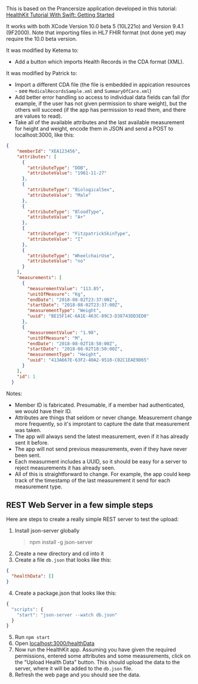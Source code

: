 This is based on the Prancersize application developed in this tutorial:
[HealthKit Tutorial With Swift: Getting Started](https://www.raywenderlich.com/459-healthkit-tutorial-with-swift-getting-started)

It works with both XCode Version 10.0 beta 5 (10L221o) and Version 9.4.1 (9F2000). Note that importing files in HL7 FHIR format (not done yet) may require the 10.0 beta version.

It was modified by Ketema to:
* Add a button which imports Health Records in the CDA format (XML).

It was modified by Patrick to:
* Import a different CDA file (the file is embedded in appication resources - see `MedicalRecordsSample.xml` and `SummaryOfCare.xml`)
* Add better error handling so access to individual data fields can fail (for example, if the user has not given permission to share weight), but the others will succeed (if the app has permission to read them, and there are values to read).
* Take all of the available attributes and the last available measurement for height and weight, encode them in JSON and send a POST to localhost:3000, like this:

```JSON
{
    "memberId": "XEA123456",
    "attributes": [
      {
        "attributeType": "DOB",
        "attributeValue": "1961-11-27"
      },
      {
        "attributeType": "BiologicalSex",
        "attributeValue": "Male"
      },
      {
        "attributeType": "BloodType",
        "attributeValue": "A+"
      },
      {
        "attributeType": "FitzpatrickSkinType",
        "attributeValue": "I"
      },
      {
        "attributeType": "WheelchairUse",
        "attributeValue": "no"
      }
    ],
    "measurements": [
      {
        "measurementValue": "113.85",
        "unitOfMeasure": "Kg",
        "endDate": "2018-08-02T23:37:00Z",
        "startDate": "2018-08-02T23:37:00Z",
        "measurementType": "Weight",
        "uuid": "BE15F14C-6A1E-463C-89C3-D38743DD3ED0"
      },
      {
        "measurementValue": "1.98",
        "unitOfMeasure": "M",
        "endDate": "2018-08-02T18:50:00Z",
        "startDate": "2018-08-02T18:50:00Z",
        "measurementType": "Height",
        "uuid": "413A667E-63F2-40A2-9510-C02C1EAE9D65"
      }
    ],
    "id": 1
  }
```

Notes:
* Member ID is fabricated. Presumable, if a member had authenticated, we would have their ID.
* Attributes are things that seldom or never change. Measurement change more frequently, so it's improtant to capture the date that measurement was taken.
* The app will always send the latest measurement, even if it has already sent it before.
* The app will not send previous measurements, even if they have never been sent.
* Each measurment includes a UUID, so it should be easy for a server to reject measurements it has already seen.
* All of this is straightforward to change. For example, the app could keep track of the timestamp of the last measurement it send for each measurement type.

## REST Web Server in a few simple steps

Here are steps to create a really simple REST server to test the upload:

1. Install json-server globally
     > npm install -g json-server
2. Create a new directory and cd into it
3. Create a file `db.json` that looks like this:
```JSON
{
  "healthData": []
}
```
4. Create a package.json that looks like this:
```Javascript
{  
  "scripts": {
    "start": "json-server --watch db.json"
  }
}
```
5. Run `npm start`
6. Open [localhost:3000/healthData](http://localhost:3000/healthData)
7. Now run the HealthKit app. Assuming you have given the required permissions, entered some attributes and some measurements, click on the "Upload Health Data" button. This should upload the data to the server, where it will be added to the `db.json` file.
8. Refresh the web page and you should see the data.

